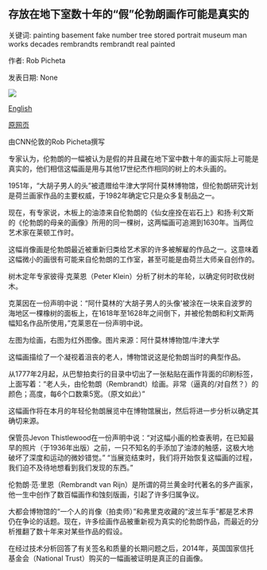 ## 存放在地下室数十年的“假”伦勃朗画作可能是真实的

关键词: painting basement fake number tree stored portrait museum man works decades rembrandts rembrandt real painted

作者: Rob Picheta

发表日期: None

![](https://cdn.cnn.com/cnnnext/dam/assets/200901060559-restricted-03-rembrandt-painting-discovery-card-tease-only-super-tease.jpg)

[English](A%20%27fake%27%20Rembrandt%20painting%20that%20was%20stored%20in%20a%20basement%20for%20decades%20might%20be%20real.md)

[原网页](https://edition.cnn.com/style/article/rembrandt-oxford-painting-analysis-scli-gbr-intl/index.html)

由CNN伦敦的Rob Picheta撰写

专家认为，伦勃朗的一幅被认为是假的并且藏在地下室中数十年的画实际上可能是真实的，他们相信这幅画是用与其他17世纪杰作相同的树上的木头画的。

1951年，“大胡子男人的头”被遗赠给牛津大学阿什莫林博物馆，但伦勃朗研究计划是荷兰画家作品的主要权威，于1982年确定它只是众多复制品之一。

现在，有专家说，木板上的油漆来自伦勃朗的《仙女座拴在岩石上》和扬·利文斯的《伦勃朗的母亲的画像》所用的同一棵树，这两幅画可追溯到1630年。当两位艺术家在莱顿工作时。

这幅肖像画是伦勃朗最近被重新归类给艺术家的许多被解雇的作品之一。这意味着这幅微小的画很有可能来自伦勃朗的工作室，甚至可能是由荷兰大师亲自创作的。

树木定年专家彼得·克莱恩（Peter Klein）分析了树木的年轮，以确定何时砍伐树木。

克莱因在一份声明中说：“阿什莫林的'大胡子男人的头像'被涂在一块来自波罗的海地区一棵橡树的面板上，在1618年至1628年之间倒下，并被伦勃朗和利文斯两幅知名作品所使用，”克莱恩在一份声明中说。

左图为绘画，右图为红外图像。图片来源：阿什莫林博物馆/牛津大学

这幅画描绘了一个凝视着沮丧的老人，博物馆说这是伦勃朗当时的典型作品。

从1777年2月起，从巴黎拍卖行的目录中切出了一张粘贴在画作背面的印刷标签，上面写着：“老人头，由伦勃朗（Rembrandt）绘画。非常（逼真的/对自然？）的颜色；高度，每6个口数乘5宽。（原文如此）”

这幅画作将在本月的年轻伦勃朗展览中在博物馆展出，然后将进一步分析以确定其确切来源。

保管员Jevon Thistlewood在一份声明中说：“对这幅小画的检查表明，在已知最早的照片（于1936年出版）之前，一只不知名的手添加了油漆的触感，这极大地破坏了深度和运动的微妙错觉。” “当展览结束时，我们将开始恢复这幅画的过程，我们迫不及待地想看到我们发现的东西。”

伦勃朗·范·里恩（Rembrandt van Rijn）是所谓的荷兰黄金时代著名的多产画家，他一生中创作了数百幅画作和蚀刻版画，引起了许多归属争议。

大都会博物馆的“一个人的肖像（拍卖师）”和弗里克收藏的“波兰车手”都是艺术界仍在争论的话题。现在，许多绘画作品被重新视为真实的伦勃朗作品，而最近的分析推翻了数十年来对某些作品的假设。

在经过技术分析回答了有关签名和质量的长期问题之后，2014年，英国国家信托基金会（National Trust）购买的一幅画被证明是真正的自画像。